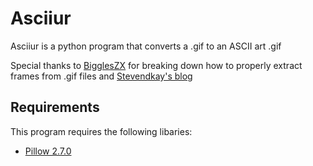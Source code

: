 Asciiur
==============

Asciiur is a python program that converts a .gif to an ASCII art .gif

Special thanks to [BigglesZX](https://gist.github.com/BigglesZX/4016539) for breaking down how to properly extract frames from .gif files
and [Stevendkay's blog](http://stevendkay.wordpress.com/2009/09/08/generating-ascii-art-from-photographs-in-python/) 

Requirements
--------------
This program requires the following libaries:

- [Pillow 2.7.0](https://pillow.readthedocs.org/)

